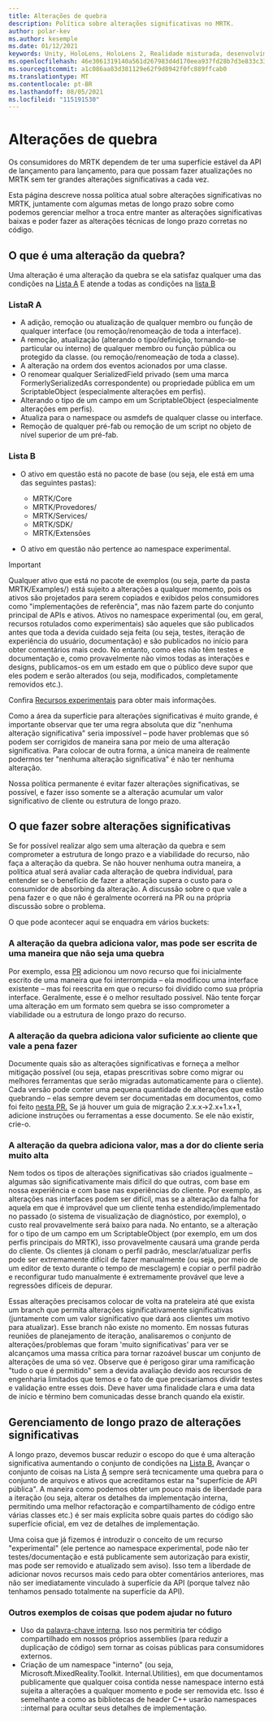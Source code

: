 ```yaml
---
title: Alterações de quebra
description: Política sobre alterações significativas no MRTK.
author: polar-kev
ms.author: kesemple
ms.date: 01/12/2021
keywords: Unity, HoloLens, HoloLens 2, Realidade misturada, desenvolvimento, MRTK,
ms.openlocfilehash: 46e3061319140a561d267983d4d170eea937fd28b7d3e833c3382c1e37a70392
ms.sourcegitcommit: a1c086aa83d381129e62f9d8942f0fc889ffcab0
ms.translationtype: MT
ms.contentlocale: pt-BR
ms.lasthandoff: 08/05/2021
ms.locfileid: "115191530"
---
```

# <a name="breaking-changes"></a>Alterações de quebra

Os consumidores do MRTK dependem de ter uma superfície estável da API de lançamento para lançamento, para que possam fazer atualizações no MRTK sem ter grandes alterações significativas a cada vez.

Esta página descreve nossa política atual sobre alterações significativas no MRTK, juntamente com algumas metas de longo prazo sobre como podemos gerenciar melhor a troca entre manter as alterações significativas baixas e poder fazer as alterações técnicas de longo prazo corretas no código.

## <a name="what-is-a-breaking-change"></a>O que é uma alteração da quebra?

Uma alteração é uma alteração da quebra se ela satisfaz qualquer uma das condições na [Lista A](#list-a) E atende a todas as condições na [lista B](#list-b)

### <a name="list-a"></a>ListaR A

- A adição, remoção ou atualização de qualquer membro ou função de qualquer interface (ou remoção/renomeação de toda a interface).
- A remoção, atualização (alterando o tipo/definição, tornando-se particular ou interno) de qualquer membro ou função pública ou protegido da classe. (ou remoção/renomeação de toda a classe).
- A alteração na ordem dos eventos acionados por uma classe.
- O renomear qualquer SerializedField privado (sem uma marca FormerlySerializedAs correspondente) ou propriedade pública em um ScriptableObject (especialmente alterações em perfis).
- Alterando o tipo de um campo em um ScriptableObject (especialmente alterações em perfis).
- Atualiza para o namespace ou asmdefs de qualquer classe ou interface.
- Remoção de qualquer pré-fab ou remoção de um script no objeto de nível superior de um pré-fab.

### <a name="list-b"></a>Lista B

- O ativo em questão está no pacote de base (ou seja, ele está em uma das seguintes pastas):

  - MRTK/Core
  - MRTK/Provedores/
  - MRTK/Services/
  - MRTK/SDK/
  - MRTK/Extensões

- O ativo em questão não pertence ao namespace experimental.

> [!IMPORTANT]
> Qualquer ativo que está no pacote de exemplos (ou seja, parte da pasta MRTK/Examples/) está sujeito a alterações a qualquer momento, pois os ativos são projetados para serem copiados e exibidos pelos consumidores como "implementações de referência", mas não fazem parte do conjunto principal de APIs e ativos. Ativos no namespace experimental (ou, em geral, recursos rotulados como experimentais) são aqueles que são publicados antes que toda a devida cuidado seja feita (ou seja, testes, iteração de experiência do usuário, documentação) e são publicados no início para obter comentários mais cedo.  No entanto, como eles não têm testes e documentação e, como provavelmente não vimos todas as interações e designs, publicamos-os em um estado em que o público deve supor que eles podem e serão alterados (ou seja, modificados, completamente removidos etc.).
>
> Confira [Recursos experimentais](../contributing/experimental-features.md) para obter mais informações.

Como a área da superfície para alterações significativas é muito grande, é importante observar que ter uma regra absoluta que diz "nenhuma alteração significativa" seria impossível – pode haver problemas que só podem ser corrigidos de maneira sana por meio de uma alteração significativa. Para colocar de outra forma, a única maneira de realmente podermos ter "nenhuma alteração significativa" é não ter nenhuma alteração.

Nossa política permanente é evitar fazer alterações significativas, se possível, e fazer isso somente se a alteração acumular um valor significativo de cliente ou estrutura de longo prazo.

## <a name="what-to-do-about-breaking-changes"></a>O que fazer sobre alterações significativas

Se for possível realizar algo sem uma alteração da quebra e sem comprometer a estrutura de longo prazo e a viabilidade do recurso, não faça a alteração da quebra. Se não houver nenhuma outra maneira, a política atual será avaliar cada alteração de quebra individual, para entender se o benefício de fazer a alteração supera o custo para o consumidor de absorbing da alteração. A discussão sobre o que vale a pena fazer e o que não é geralmente ocorrerá na PR ou na própria discussão sobre o problema.

O que pode acontecer aqui se enquadra em vários buckets:

### <a name="the-breaking-change-adds-value-but-could-be-written-in-a-way-that-isnt-breaking"></a>A alteração da quebra adiciona valor, mas pode ser escrita de uma maneira que não seja uma quebra

Por exemplo, essa [PR](https://github.com/microsoft/MixedRealityToolkit-Unity/pull/4882) adicionou um novo recurso que foi inicialmente escrito de uma maneira que foi interrompida – ela modificou uma interface existente – mas foi reescrita em que o recurso foi dividido como sua própria interface. Geralmente, esse é o melhor resultado possível. Não tente forçar uma alteração em um formato sem quebra se isso comprometer a viabilidade ou a estrutura de longo prazo do recurso.

### <a name="the-breaking-change-adds-sufficient-value-to-the-customer-that-its-worth-doing"></a>A alteração da quebra adiciona valor suficiente ao cliente que vale a pena fazer

Documente quais são as alterações significativas e forneça a melhor mitigação possível (ou seja, etapas prescritivas sobre como migrar ou melhores ferramentas que serão migradas automaticamente para o cliente). Cada versão pode conter uma pequena quantidade de alterações que estão quebrando – elas sempre devem ser documentadas em documentos, como foi feito [nesta PR.](https://github.com/microsoft/MixedRealityToolkit-Unity/pull/4858) Se já houver um guia de migração 2.x.x→2.x+1.x+1, adicione instruções ou ferramentas a esse documento. Se ele não existir, crie-o.

### <a name="the-breaking-change-adds-value-but-the-customer-pain-would-be-too-high"></a>A alteração da quebra adiciona valor, mas a dor do cliente seria muito alta

Nem todos os tipos de alterações significativas são criados igualmente – algumas são significativamente mais difícil do que outras, com base em nossa experiência e com base nas experiências do cliente. Por exemplo, as alterações nas interfaces podem ser difícil, mas se a alteração da falha for aquela em que é improvável que um cliente tenha estendido/implementado no passado (o sistema de visualização de diagnóstico, por exemplo), o custo real provavelmente será baixo para nada. No entanto, se a alteração for o tipo de um campo em um ScriptableObject (por exemplo, em um dos perfis principais do MRTK), isso provavelmente causará uma grande perda do cliente. Os clientes já clonam o perfil padrão, mesclar/atualizar perfis pode ser extremamente difícil de fazer manualmente (ou seja, por meio de um editor de texto durante o tempo de mesclagem) e copiar o perfil padrão e reconfigurar tudo manualmente é extremamente provável que leve a regressões difíceis de depurar.

Essas alterações precisamos colocar de volta na prateleira até que exista um branch que permita alterações significativamente significativas (juntamente com um valor significativo que dará aos clientes um motivo para atualizar). Esse branch não existe no momento. Em nossas futuras reuniões de planejamento de iteração, analisaremos o conjunto de alterações/problemas que foram 'muito significativas' para ver se alcançamos uma massa crítica para tornar razoável buscar um conjunto de alterações de uma só vez. Observe que é perigoso girar uma ramificação "tudo o que é permitido" sem a devida avaliação devido aos recursos de engenharia limitados que temos e o fato de que precisaríamos dividir testes e validação entre esses dois. Deve haver uma finalidade clara e uma data de início e término bem comunicadas desse branch quando ela existir.

## <a name="long-term-management-of-breaking-changes"></a>Gerenciamento de longo prazo de alterações significativas

A longo prazo, devemos buscar reduzir o escopo do que é uma alteração significativa aumentando o conjunto de condições na [Lista B.](#list-b) Avançar o conjunto de coisas na Lista [A](#list-a) sempre será tecnicamente uma quebra para o conjunto de arquivos e ativos que acreditamos estar na "superfície de API pública". A maneira como podemos obter um pouco mais de liberdade para a iteração (ou seja, alterar os detalhes da implementação interna, permitindo uma melhor refactoração e compartilhamento de código entre várias classes etc.) é ser mais explícita sobre quais partes do código são superfície oficial, em vez de detalhes de implementação.

Uma coisa que já fizemos é introduzir o conceito de um recurso "experimental" (ele pertence ao namespace experimental, pode não ter testes/documentação e está publicamente sem autorização para existir, mas pode ser removido e atualizado sem aviso). Isso tem a liberdade de adicionar novos recursos mais cedo para obter comentários anteriores, mas não ser imediatamente vinculado à superfície da API (porque talvez não tenhamos pensado totalmente na superfície da API).

### <a name="other-examples-of-things-that-could-help-in-the-future"></a>Outros exemplos de coisas que podem ajudar no futuro

- Uso da [palavra-chave interna](/dotnet/csharp/language-reference/keywords/internal).
  Isso nos permitiria ter código compartilhado em nossos próprios assemblies (para reduzir a duplicação de código) sem tornar as coisas públicas para consumidores externos.
- Criação de um namespace "interno" (ou seja, Microsoft.MixedReality.Toolkit. Internal.Utilities), em que documentamos publicamente que qualquer coisa contida nesse namespace interno está sujeita a alterações a qualquer momento e pode ser removida etc. Isso é semelhante a como as bibliotecas de header C++ usarão namespaces ::internal para ocultar seus detalhes de implementação.
